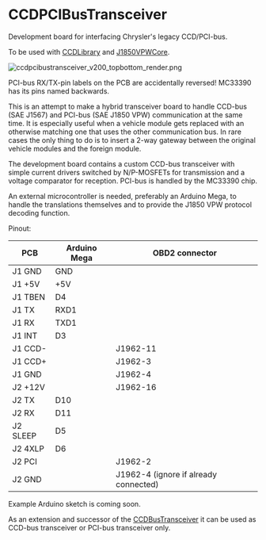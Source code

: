 # CCDPCIBusTransceiver
Development board for interfacing Chrysler's legacy CCD/PCI-bus.

To be used with [CCDLibrary](https://github.com/laszlodaniel/CCDLibrary) and [J1850VPWCore](https://github.com/laszlodaniel/J1850VPWCore).

![ccdpcibustransceiver_v200_topbottom_render.png](https://chryslerccdsci.files.wordpress.com/2021/03/ccdpcibustransceiver_v200_topbottom_render.png)

PCI-bus RX/TX-pin labels on the PCB are accidentally reversed! MC33390 has its pins named backwards.

This is an attempt to make a hybrid transceiver board to handle CCD-bus (SAE J1567) and PCI-bus (SAE J1850 VPW) communication at the same time.
It is especially useful when a vehicle module gets replaced with an otherwise matching one that uses the other communication bus.
In rare cases the only thing to do is to insert a 2-way gateway between the original vehicle modules and the foreign module.

The development board contains a custom CCD-bus transceiver with simple current drivers switched by N/P-MOSFETs for transmission and a voltage comparator for reception.
PCI-bus is handled by the MC33390 chip.

An external microcontroller is needed, preferably an Arduino Mega, to handle the translations themselves and to provide the J1850 VPW protocol decoding function.

Pinout:

| PCB      | Arduino Mega | OBD2 connector                        |
|----------|--------------|---------------------------------------|
| J1 GND   | GND          |                                       |
| J1 +5V   | +5V          |                                       |
| J1 TBEN  | D4           |                                       |
| J1 TX    | RXD1         |                                       |
| J1 RX    | TXD1         |                                       |
| J1 INT   | D3           |                                       |
| J1 CCD-  |              | J1962-11                              |
| J1 CCD+  |              | J1962-3                               |
| J1 GND   |              | J1962-4                               |
| J2 +12V  |              | J1962-16                              |
| J2 TX    | D10          |                                       |
| J2 RX    | D11          |                                       |
| J2 SLEEP | D5           |                                       |
| J2 4XLP  | D6           |                                       |
| J2 PCI   |              | J1962-2                               |
| J2 GND   |              | J1962-4 (ignore if already connected) |

Example Arduino sketch is coming soon.

As an extension and successor of the [CCDBusTransceiver](https://github.com/laszlodaniel/CCDBusTransceiver) it can be used as CCD-bus transceiver or PCI-bus transceiver only.
